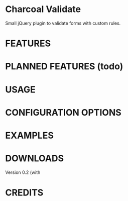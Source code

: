 Charcoal Validate
====================

Small jQuery plugin to validate forms with custom rules.

# FEATURES

# PLANNED FEATURES (todo)

# USAGE

# CONFIGURATION OPTIONS

# EXAMPLES

# DOWNLOADS
Version 0.2 (with 

# CREDITS
